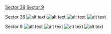 [Sector 36](#sector36)
[Sector 9](#sector9)

<a name = "sector36"></a>
Sector 36
![alt text](/images/WASP-019_Sector_36/WASP-019_Sector_36_a_TimeSeries.png)
![alt text](/images/WASP-019_Sector_36/WASP-019_Sector_36_b_FoldedLightCurve.png)
![alt text](/images/WASP-019_Sector_36/WASP-019_Sector_36_b_IndividualTransitsWithFit.png)
![alt text](/images/WASP-019_Sector_36/WASP-019_Sector_36_c_TimingResiduals.png)

<a name = "sector9"></a>
Sector 9
![alt text](/images/WASP-019_Sector_9/WASP-019_Sector_9_a_TimeSeries.png)
![alt text](/images/WASP-019_Sector_9/WASP-019_Sector_9_b_FoldedLightCurve.png)
![alt text](/images/WASP-019_Sector_9/WASP-019_Sector_9_b_IndividualTransitsWithFit.png)
![alt text](/images/WASP-019_Sector_9/WASP-019_Sector_9_c_TimingResiduals.png)


